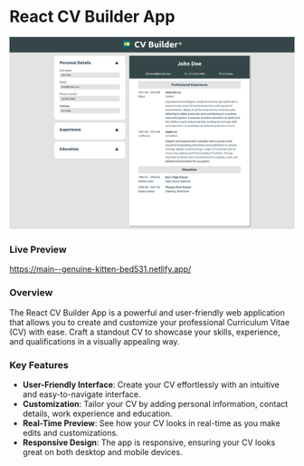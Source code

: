 # React CV Builder App

![App Preview](src/assets/app-preview.png)

### Live Preview
https://main--genuine-kitten-bed531.netlify.app/

### Overview
The React CV Builder App is a powerful and user-friendly web application that allows you to create and customize your professional Curriculum Vitae (CV) with ease. Craft a standout CV to showcase your skills, experience, and qualifications in a visually appealing way.

### Key Features
* **User-Friendly Interface**: Create your CV effortlessly with an intuitive and easy-to-navigate interface.
* **Customization**: Tailor your CV by adding personal information, contact details, work experience and education.
* **Real-Time Preview**: See how your CV looks in real-time as you make edits and customizations.
* **Responsive Design**: The app is responsive, ensuring your CV looks great on both desktop and mobile devices.
